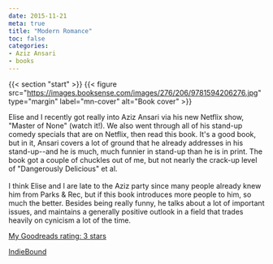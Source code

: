```yaml
---
date: 2015-11-21
meta: true
title: "Modern Romance"
toc: false
categories:
- Aziz Ansari
- books
---
```


{{< section "start" >}}
{{< figure src="https://images.booksense.com/images/276/206/9781594206276.jpg" type="margin" label="mn-cover" alt="Book cover" >}}

Elise and I recently got really into Aziz Ansari via his new Netflix show, "Master of None" (watch it!). We also went through all of his stand-up comedy specials that are on Netflix, then read this book. It's a good book, but in it, Ansari covers a lot of ground that he already addresses in his stand-up--and he is much, much funnier in stand-up than he is in print. The book got a couple of chuckles out of me, but not nearly the crack-up level of "Dangerously Delicious" et al.<br /><br />I think Elise and I are late to the Aziz party since many people already knew him from Parks &amp; Rec, but if this book introduces more people to him, so much the better. Besides being really funny, he talks about a lot of important issues, and maintains a generally positive outlook in a field that trades heavily on cynicism a lot of the time.

[My Goodreads rating: 3 stars](https://www.goodreads.com/review/show/1448450397)  

[IndieBound](https://www.indiebound.org/book/9781594206276)
